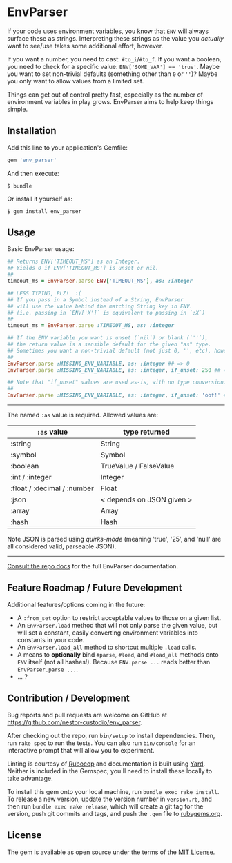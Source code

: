 # EnvParser

If your code uses environment variables, you know that `ENV` will always surface these as strings. Interpreting these strings as the value you *actually* want to see/use takes some additional effort, however.

If you want a number, you need to cast: `#to_i`/`#to_f`. If you want a boolean, you need to check for a specific value: `ENV['SOME_VAR'] == 'true'`. Maybe you want to set non-trivial defaults (something other than `0` or `''`)? Maybe you only want to allow values from a limited set.

Things can get out of control pretty fast, especially as the number of environment variables in play grows. EnvParser aims to help keep things simple.


## Installation

Add this line to your application's Gemfile:

```ruby
gem 'env_parser'
```

And then execute:

    $ bundle

Or install it yourself as:

    $ gem install env_parser


## Usage

Basic EnvParser usage:
```ruby
## Returns ENV['TIMEOUT_MS'] as an Integer.
## Yields 0 if ENV['TIMEOUT_MS'] is unset or nil.
##
timeout_ms = EnvParser.parse ENV['TIMEOUT_MS'], as: :integer

## LESS TYPING, PLZ!  :(
## If you pass in a Symbol instead of a String, EnvParser
## will use the value behind the matching String key in ENV.
## (i.e. passing in `ENV['X']` is equivalent to passing in `:X`)
##
timeout_ms = EnvParser.parse :TIMEOUT_MS, as: :integer

## If the ENV variable you want is unset (`nil`) or blank (`''`),
## the return value is a sensible default for the given "as" type.
## Sometimes you want a non-trivial default (not just 0, '', etc), however.
##
EnvParser.parse :MISSING_ENV_VARIABLE, as: :integer ## => 0
EnvParser.parse :MISSING_ENV_VARIABLE, as: :integer, if_unset: 250 ## => 250

## Note that "if_unset" values are used as-is, with no type conversion.
##
EnvParser.parse :MISSING_ENV_VARIABLE, as: :integer, if_unset: 'oof!' ## => 'oof!'
```

---

The named `:as` value is required. Allowed values are:

| `:as` value                 | type returned                   |
|-----------------------------|---------------------------------|
| :string                     | String                          |
| :symbol                     | Symbol                          |
| :boolean                    | TrueValue / FalseValue          |
| :int / :integer             | Integer                         |
| :float / :decimal / :number | Float                           |
| :json                       | &lt; depends on JSON given &gt; |
| :array                      | Array                           |
| :hash                       | Hash                            |

Note JSON is parsed using *quirks-mode* (meaning 'true', '25', and 'null' are all considered valid, parseable JSON).

---

[Consult the repo docs](https://github.com/nestor-custodio/env_parser/blob/master/docs/index.html) for the full EnvParser documentation.


## Feature Roadmap / Future Development

Additional features/options coming in the future:
- A `:from_set` option to restrict acceptable values to those on a given list.
- An `EnvParser.load` method that will not only parse the given value, but will set a constant, easily converting environment variables into constants in your code.
- An `EnvParser.load_all` method to shortcut multiple `.load` calls.
- A means to **optionally** bind `#parse`, `#load`, and `#load_all` methods onto `ENV` itself (not all hashes!). Because `ENV.parse ...` reads better than `EnvParser.parse ...`.
- ... ?


## Contribution / Development

Bug reports and pull requests are welcome on GitHub at https://github.com/nestor-custodio/env_parser.

After checking out the repo, run `bin/setup` to install dependencies. Then, run `rake spec` to run the tests. You can also run `bin/console` for an interactive prompt that will allow you to experiment.

Linting is courtesy of [Rubocop](https://github.com/bbatsov/rubocop) and documentation is built using [Yard](https://yardoc.org/). Neither is included in the Gemspec; you'll need to install these locally to take advantage.

To install this gem onto your local machine, run `bundle exec rake install`. To release a new version, update the version number in `version.rb`, and then run `bundle exec rake release`, which will create a git tag for the version, push git commits and tags, and push the `.gem` file to [rubygems.org](https://rubygems.org).


## License

The gem is available as open source under the terms of the [MIT License](https://opensource.org/licenses/MIT).
